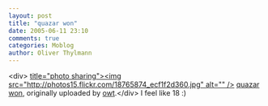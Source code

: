 ```yaml
---
layout: post
title: "quazar won"
date: 2005-06-11 23:10
comments: true
categories: Moblog
author: Oliver Thylmann
---
```



&lt;div&gt;	[ title=&quot;photo sharing&quot;&gt;&lt;img src=&quot;http://photos15.flickr.com/18765874_ecf1f2d360.jpg&quot; alt=&quot;&quot; /&gt;](http://www.flickr.com/photos/oliver/18765874/)	[quazar won](http://www.flickr.com/photos/oliver/18765874/), originally uploaded by [owt](http://www.flickr.com/people/oliver/).&lt;/div&gt;					I feel like 18 :)


